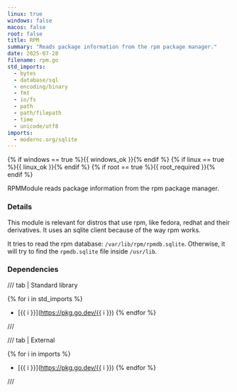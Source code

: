 ```yaml
---
linux: true
windows: false
macos: false
root: false
title: RPM
summary: "Reads package information from the rpm package manager."
date: 2025-07-28
filename: rpm.go
std_imports:
  - bytes
  - database/sql
  - encoding/binary
  - fmt
  - io/fs
  - path
  - path/filepath
  - time
  - unicode/utf8
imports:
  - modernc.org/sqlite
---
```


{% if windows == true %}{{ windows_ok }}{% endif %}
{% if linux == true %}{{ linux_ok }}{% endif %}
{% if root == true %}{{ root_required }}{% endif %}

RPMModule reads package information from the rpm package manager.

### Details


This module is relevant for distros that use rpm, like fedora, redhat and their derivatives. It uses an sqlite client because of the way rpm works.

It tries to read the rpm database: `/var/lib/rpm/rpmdb.sqlite`. Otherwise, it will try to find the `rpmdb.sqlite` file inside `/usr/lib`.

### Dependencies

/// tab | Standard library

{% for i in std_imports %}
- [{{ i }}](https://pkg.go.dev/{{ i }})
{% endfor %}

///

/// tab | External

{% for i in imports %}
- [{{ i }}](https://pkg.go.dev/{{ i }})
{% endfor %}

///

